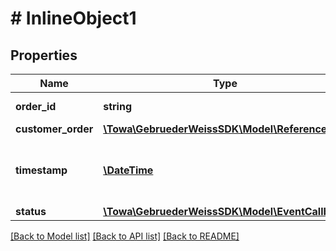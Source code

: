# # InlineObject1

## Properties

Name | Type | Description | Notes
------------ | ------------- | ------------- | -------------
**order_id** | **string** | the GW orderId is always a 10 digit number | [optional]
**customer_order** | [**\Towa\GebruederWeissSDK\Model\Reference**](Reference.md) |  | [optional]
**timestamp** | [**\DateTime**](\DateTime.md) | date / time in format yyyy-mm-ddThh:mm:ss.mmm±hh:mm following the RFC 3339 standard, see https://tools.ietf.org/html/rfc3339 | [optional]
**status** | [**\Towa\GebruederWeissSDK\Model\EventCallback**](EventCallback.md) |  | [optional]

[[Back to Model list]](../../README.md#models) [[Back to API list]](../../README.md#endpoints) [[Back to README]](../../README.md)
